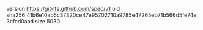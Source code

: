 version https://git-lfs.github.com/spec/v1
oid sha256:41b6e10ab5c37320ce47e95702710a9785e47265eb71b566d5fe74e3cfcd0aad
size 5030
